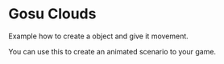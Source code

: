 Gosu Clouds
==============

Example how to create a object and give it movement.

You can use this to create an animated scenario to your game.
